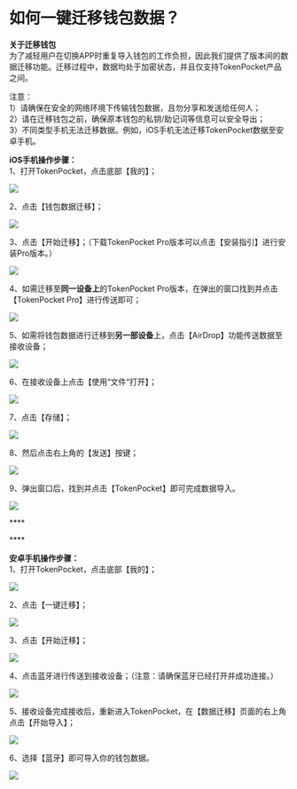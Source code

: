 # 如何一键迁移钱包数据？

**关于迁移钱包**  
为了减轻用户在切换APP时重复导入钱包的工作负担，因此我们提供了版本间的数据迁移功能。迁移过程中，数据均处于加密状态，并且仅支持TokenPocket产品之间。

注意：  
1）请确保在安全的网络环境下传输钱包数据，且勿分享和发送给任何人；  
2）请在迁移钱包之前，确保原本钱包的私钥/助记词等信息可以安全导出；  
3）不同类型手机无法迁移数据。例如，iOS手机无法迁移TokenPocket数据至安卓手机。

**iOS手机操作步骤：**  
1、打开TokenPocket，点击底部【我的】；

![](../.gitbook/assets/qian-yi-1.jpg)

2、点击【钱包数据迁移】；

![](../.gitbook/assets/qian-yi-2.jpg)

3、点击【开始迁移】；（下载TokenPocket Pro版本可以点击【安装指引】进行安装Pro版本。）

![](../.gitbook/assets/qian-yi-3.jpg)

4、如需迁移至**同一设备上**的TokenPocket Pro版本，在弹出的窗口找到并点击【TokenPocket Pro】进行传送即可；

![](../.gitbook/assets/qian-yi-5.png)

5、如需将钱包数据进行迁移到**另一部设备**上，点击【AirDrop】功能传送数据至接收设备；

![](../.gitbook/assets/qian-yi-4%20%281%29.jpg)

6、在接收设备上点击【使用“文件“打开】；

![](../.gitbook/assets/qian-yi-6.jpg)

7、点击【存储】；

![](../.gitbook/assets/qian-yi-7.jpg)

8、然后点击右上角的【发送】按键；

![](../.gitbook/assets/qian-yi-8.jpg)

9、弹出窗口后，找到并点击【TokenPocket】即可完成数据导入。

![](../.gitbook/assets/qian-yi-9.jpg)

\*\*\*\*

\*\*\*\*

**安卓手机操作步骤：**  
1、打开TokenPocket，点击底部【我的】；

![](../.gitbook/assets/qian-yi-1.jpg)

2、点击【一键迁移】；

![](../.gitbook/assets/qian-yi-3%20%281%29.jpg)

3、点击【开始迁移】；

![](../.gitbook/assets/qian-yi-2%20%281%29.jpg)

4、点击蓝牙进行传送到接收设备；（注意：请确保蓝牙已经打开并成功连接。）

![](../.gitbook/assets/qian-yi-1%20%281%29.jpg)

5、接收设备完成接收后，重新进入TokenPocket，在【数据迁移】页面的右上角点击【开始导入】；

![](../.gitbook/assets/qian-yi-4.jpg)

6、选择【蓝牙】即可导入你的钱包数据。

![](../.gitbook/assets/qian-yi-5.jpg)

